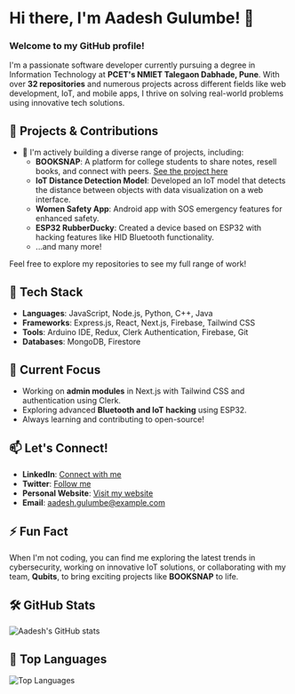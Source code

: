 # Hi there, I'm Aadesh Gulumbe! 👋

### Welcome to my GitHub profile!

I'm a passionate software developer currently pursuing a degree in Information Technology at **PCET's NMIET Talegaon Dabhade, Pune**. With over **32 repositories** and numerous projects across different fields like web development, IoT, and mobile apps, I thrive on solving real-world problems using innovative tech solutions.

## 🌟 Projects & Contributions
- 🚀 I'm actively building a diverse range of projects, including:
  - **BOOKSNAP**: A platform for college students to share notes, resell books, and connect with peers. [See the project here](https://github.com/aadesh0706/BookSnap)
  - **IoT Distance Detection Model**: Developed an IoT model that detects the distance between objects with data visualization on a web interface.
  - **Women Safety App**: Android app with SOS emergency features for enhanced safety.
  - **ESP32 RubberDucky**: Created a device based on ESP32 with hacking features like HID Bluetooth functionality.
  - ...and many more!

Feel free to explore my repositories to see my full range of work!

## 🔧 Tech Stack
- **Languages**: JavaScript, Node.js, Python, C++, Java
- **Frameworks**: Express.js, React, Next.js, Firebase, Tailwind CSS
- **Tools**: Arduino IDE, Redux, Clerk Authentication, Firebase, Git
- **Databases**: MongoDB, Firestore

## 🔭 Current Focus
- Working on **admin modules** in Next.js with Tailwind CSS and authentication using Clerk.
- Exploring advanced **Bluetooth and IoT hacking** using ESP32.
- Always learning and contributing to open-source!

## 📫 Let's Connect!
- **LinkedIn**: [Connect with me](https://www.linkedin.com/in/aadesh-gulumbe)
- **Twitter**: [Follow me](https://twitter.com/yourtwitterhandle)
- **Personal Website**: [Visit my website](https://aadeshgulumbe.com)
- **Email**: aadesh.gulumbe@example.com

## ⚡ Fun Fact
When I'm not coding, you can find me exploring the latest trends in cybersecurity, working on innovative IoT solutions, or collaborating with my team, **Qubits**, to bring exciting projects like **BOOKSNAP** to life.

## 🛠️ GitHub Stats
![Aadesh's GitHub stats](https://github-readme-stats.vercel.app/api?username=AadeshGulumbe&show_icons=true&theme=radical)

## 🌱 Top Languages
![Top Languages](https://github-readme-stats.vercel.app/api/top-langs/?username=AadeshGulumbe&layout=compact&theme=radical)

